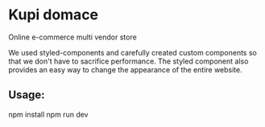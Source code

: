 <h1>
Kupi domace
</h1>
<p>Online e-commerce multi vendor store</p>
<p>We used styled-components and carefully created custom components so that we don't have to sacrifice performance. The styled component also provides an easy way to change the appearance of the entire website.</p>
<h2>
Usage:
</h2>
<p>
npm install
npm run dev
</p>
